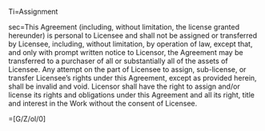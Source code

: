Ti=Assignment

sec=This Agreement (including, without limitation, the license granted hereunder) is personal to Licensee and shall not be assigned or transferred by Licensee, including, without limitation, by operation of law, except that, and only with prompt written notice to Licensor, the Agreement may be transferred to a purchaser of all or substantially all of the assets of Licensee. Any attempt on the part of Licensee to assign, sub-license, or transfer Licensee’s rights under this Agreement, except as provided herein, shall be invalid and void. Licensor shall have the right to assign and/or license its rights and obligations under this Agreement and all its right, title and interest in the Work without the consent of Licensee.

=[G/Z/ol/0]
